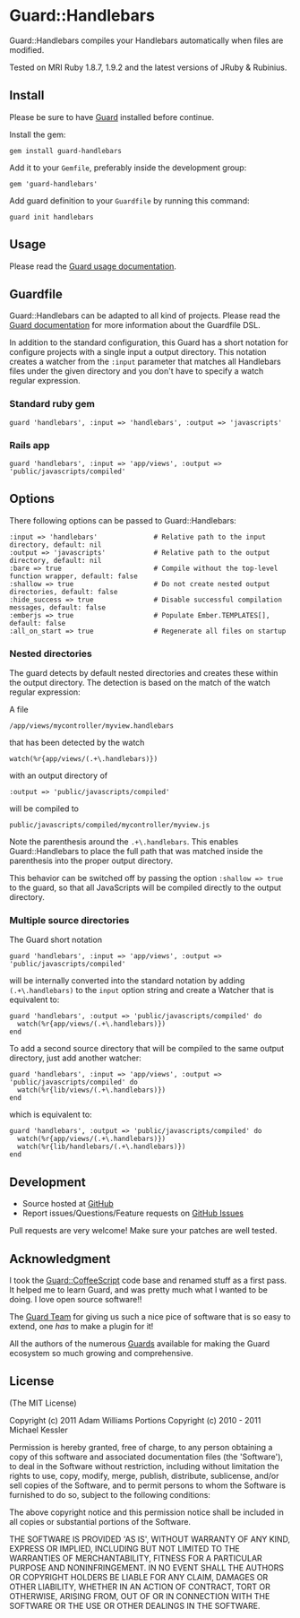 # Guard::Handlebars

Guard::Handlebars compiles your Handlebars automatically when files are modified.

Tested on MRI Ruby 1.8.7, 1.9.2 and the latest versions of JRuby & Rubinius.

## Install

Please be sure to have [Guard](https://github.com/guard/guard) installed before continue.

Install the gem:

    gem install guard-handlebars

Add it to your `Gemfile`, preferably inside the development group:

    gem 'guard-handlebars'

Add guard definition to your `Guardfile` by running this command:

    guard init handlebars

## Usage

Please read the [Guard usage documentation](https://github.com/guard/guard#readme).

## Guardfile

Guard::Handlebars can be adapted to all kind of projects. Please read the
[Guard documentation](https://github.com/guard/guard#readme) for more information about the Guardfile DSL.

In addition to the standard configuration, this Guard has a short notation for configure projects with a single input a output
directory. This notation creates a watcher from the `:input` parameter that matches all Handlebars files under the given directory
and you don't have to specify a watch regular expression.

### Standard ruby gem

    guard 'handlebars', :input => 'handlebars', :output => 'javascripts'

### Rails app

    guard 'handlebars', :input => 'app/views', :output => 'public/javascripts/compiled'

## Options

There following options can be passed to Guard::Handlebars:

    :input => 'handlebars'              # Relative path to the input directory, default: nil
    :output => 'javascripts'            # Relative path to the output directory, default: nil
    :bare => true                       # Compile without the top-level function wrapper, default: false
    :shallow => true                    # Do not create nested output directories, default: false
    :hide_success => true               # Disable successful compilation messages, default: false
    :emberjs => true                    # Populate Ember.TEMPLATES[], default: false
    :all_on_start => true               # Regenerate all files on startup

### Nested directories

The guard detects by default nested directories and creates these within the output directory. The detection is based on the match
of the watch regular expression:

A file

    /app/views/mycontroller/myview.handlebars

that has been detected by the watch

    watch(%r{app/views/(.+\.handlebars)})

with an output directory of

    :output => 'public/javascripts/compiled'

will be compiled to

    public/javascripts/compiled/mycontroller/myview.js

Note the parenthesis around the `.+\.handlebars`. This enables Guard::Handlebars to place the full path that was matched inside the
parenthesis into the proper output directory.

This behavior can be switched off by passing the option `:shallow => true` to the guard, so that all JavaScripts will be compiled
directly to the output directory.

### Multiple source directories

The Guard short notation

    guard 'handlebars', :input => 'app/views', :output => 'public/javascripts/compiled'

will be internally converted into the standard notation by adding `(.+\.handlebars)` to the `input` option string and create a Watcher
that is equivalent to:

    guard 'handlebars', :output => 'public/javascripts/compiled' do
      watch(%r{app/views/(.+\.handlebars)})
    end

To add a second source directory that will be compiled to the same output directory, just add another watcher:

    guard 'handlebars', :input => 'app/views', :output => 'public/javascripts/compiled' do
      watch(%r{lib/views/(.+\.handlebars)})
    end

which is equivalent to:

    guard 'handlebars', :output => 'public/javascripts/compiled' do
      watch(%r{app/views/(.+\.handlebars)})
      watch(%r{lib/handlebars/(.+\.handlebars)})
    end

## Development

- Source hosted at [GitHub](https://github.com/aiwilliams/guard-handlebars)
- Report issues/Questions/Feature requests on [GitHub Issues](https://github.com/aiwilliams/guard-handlebars/issues)

Pull requests are very welcome! Make sure your patches are well tested.

 ## Acknowledgment

I took the [Guard::CoffeeScript](https://github.com/netzpirat/guard-coffeescript) code base and renamed
stuff as a first pass. It helped me to learn Guard, and was pretty much what I wanted to be doing. I love
open source software!!

The [Guard Team](https://github.com/guard/guard/contributors) for giving us such a nice pice of software
that is so easy to extend, one *has* to make a plugin for it!

All the authors of the numerous [Guards](https://github.com/guard) available for making the Guard ecosystem
so much growing and comprehensive.

## License

(The MIT License)

Copyright (c) 2011 Adam Williams
Portions Copyright (c) 2010 - 2011 Michael Kessler

Permission is hereby granted, free of charge, to any person obtaining
a copy of this software and associated documentation files (the
'Software'), to deal in the Software without restriction, including
without limitation the rights to use, copy, modify, merge, publish,
distribute, sublicense, and/or sell copies of the Software, and to
permit persons to whom the Software is furnished to do so, subject to
the following conditions:

The above copyright notice and this permission notice shall be
included in all copies or substantial portions of the Software.

THE SOFTWARE IS PROVIDED 'AS IS', WITHOUT WARRANTY OF ANY KIND,
EXPRESS OR IMPLIED, INCLUDING BUT NOT LIMITED TO THE WARRANTIES OF
MERCHANTABILITY, FITNESS FOR A PARTICULAR PURPOSE AND NONINFRINGEMENT.
IN NO EVENT SHALL THE AUTHORS OR COPYRIGHT HOLDERS BE LIABLE FOR ANY
CLAIM, DAMAGES OR OTHER LIABILITY, WHETHER IN AN ACTION OF CONTRACT,
TORT OR OTHERWISE, ARISING FROM, OUT OF OR IN CONNECTION WITH THE
SOFTWARE OR THE USE OR OTHER DEALINGS IN THE SOFTWARE.

